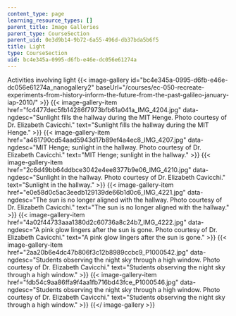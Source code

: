 ```yaml
---
content_type: page
learning_resource_types: []
parent_title: Image Galleries
parent_type: CourseSection
parent_uid: 0e3d9b14-9b72-6a55-496d-db37bda5b6f5
title: Light
type: CourseSection
uid: bc4e345a-0995-d6fb-e46e-dc056e61274a
---
```


Activities involving light
{{< image-gallery id="bc4e345a-0995-d6fb-e46e-dc056e61274a_nanogallery2" baseUrl="/courses/ec-050-recreate-experiments-from-history-inform-the-future-from-the-past-galileo-january-iap-2010/" >}}
{{< image-gallery-item href="fc4477dec5fb14286f7973bfb61a041a_IMG_4204.jpg" data-ngdesc="Sunlight fills the hallway during the MIT Henge. Photo courtesy of Dr. Elizabeth Cavicchi." text="Sunlight fills the hallway during the MIT Henge." >}}
{{< image-gallery-item href="a461790cd54aad5943d17b89ef4a4ec8_IMG_4207.jpg" data-ngdesc="MIT Henge; sunlight in the hallway. Photo courtesy of Dr. Elizabeth Cavicchi." text="MIT Henge; sunlight in the hallway." >}}
{{< image-gallery-item href="2c6d49bb64ddbce3042e4ee8377b9e06_IMG_4210.jpg" data-ngdesc="Sunlight in the hallway. Photo courtesy of Dr. Elizabeth Cavicchi." text="Sunlight in the hallway." >}}
{{< image-gallery-item href="e0e58d0c5ac3eedb129139de66b1d0c6_IMG_4221.jpg" data-ngdesc="The sun is no longer aligned with the hallway. Photo courtesy of Dr. Elizabeth Cavicchi." text="The sun is no longer aligned with the hallway." >}}
{{< image-gallery-item href="4a02f44733aaa1380d2c60736a8c24b7_IMG_4222.jpg" data-ngdesc="A pink glow lingers after the sun is gone. Photo courtesy of Dr. Elizabeth Cavicchi." text="A pink glow lingers after the sun is gone." >}}
{{< image-gallery-item href="2aa20b6e4dc47b806f3c12b8989ccbc9_P1000542.jpg" data-ngdesc="Students observing the night sky through a high window. Photo courtesy of Dr. Elizabeth Cavicchi." text="Students observing the night sky through a high window." >}}
{{< image-gallery-item href="fdb54c9aa86ffa9f4aa1fb716bd43fce_P1000546.jpg" data-ngdesc="Students observing the night sky through a high window. Photo courtesy of Dr. Elizabeth Cavicchi." text="Students observing the night sky through a high window." >}}
{{</ image-gallery >}}